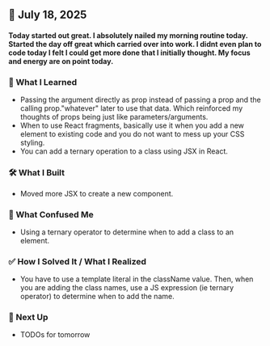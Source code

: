 ## 📅 July 18, 2025

#### Today started out great. I absolutely nailed my morning routine today. Started the day off great which carried over into work. I didnt even plan to code today I felt I could get more done that I initially thought. My focus and energy are on point today.

### 🧠 What I Learned
- Passing the argument directly as prop instead of passing a prop and the calling prop."whatever" later to use that data. Which reinforced my thoughts of props being just like parameters/arguments.
- When to use React fragments, basically use it when you add a new element to existing code and you do not want to mess up your CSS styling.
- You can add a ternary operation to a class using JSX in React.

### 🛠️ What I Built
- Moved more JSX to create a new component.

### 🧨 What Confused Me
- Using a ternary operator to determine when to add a class to an element.

### ✅ How I Solved It / What I Realized
- You have to use a template literal in the className value. Then, when you are adding the class names, use a JS expression (ie ternary operator) to determine when to add the name.

### 📌 Next Up
- TODOs for tomorrow
